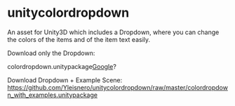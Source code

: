 # unitycolordropdown
An asset for Unity3D which includes a Dropdown, where you can change the colors of the items and of the item text easily.

Download only the Dropdown:
<p>colordropdown.unitypackage<a href="https://github.com/Yleisnero/unitycolordropdown/raw/master/colordropdown.unitypackage">Google</a>?</p>


Download Dropdown + Example Scene:
https://github.com/Yleisnero/unitycolordropdown/raw/master/colordropdown_with_examples.unitypackage

